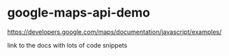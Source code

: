 # google-maps-api-demo


https://developers.google.com/maps/documentation/javascript/examples/


link to the docs with lots of code snippets
